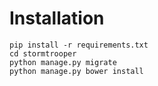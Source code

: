 # Installation

    pip install -r requirements.txt
    cd stormtrooper
    python manage.py migrate
    python manage.py bower install
